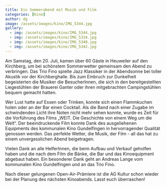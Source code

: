 ```yaml
---
title: Ein Sommerabend mit Musik und Film
categories: [Kino]
author: dg
image: /assets/images/kino/IMG_5344.jpg
gallery:
  - img: /assets/images/kino/IMG_5344.jpg
  - img: /assets/images/kino/IMG_5334.jpg
  - img: /assets/images/kino/IMG_5340.jpg
  - img: /assets/images/kino/IMG_5342.jpg
---
```


Am Samstag, den 20. Juli, kamen über 60 Gäste in Heuweiler auf den Kirchberg, um bei schönstem Sommerwetter gemeinsam den Abend zu verbringen. Das Trio Fino spielte Jazz Klassiker in der Abendsonne bei toller Akustik vor der Kirchberghalle. Bis zum Einbruch zur Dunkelheit begeisterten die Musiker die BesucherInnen, die sich in den bereitgestellten Liegestühlen der Brauerei Ganter oder ihren mitgebrachten Campingstühlen bequem gemacht hatten.

Wer Lust hatte auf Essen oder Trinken, konnte sich einen Flammkuchen holen oder an der Bar einen Cocktail. Als die Band nach einer Zugabe im schwindenden Licht ihre Noten nicht mehr sehen konnte, wurde es Zeit für die Vorführung des Films „WEIT. Die Geschichte von einem Weg um die Welt“. Der beeindruckende Film konnte Dank des ausgeliehenen Equipments des kommunalen Kino Gundelfingen in hervorragender Qualität genossen werden. Das perfekte Wetter, die Musik, der Film - all das hat zu einem unvergesslichen Abend beigetragen.

Vielen Dank an alle HelferInnen, die beim Aufbau und Verkauf geholfen haben und die nach dem Film die Bänke, die Bar und das Kinoequipment abgebaut haben. Ein besonderer Dank geht an Andreas Lange vom kommunalen Kino Gundelfingen und an das Trio Fino.

Nach dieser gelungenen Open-Air-Prämiere ist die AG Kultur schon wieder bei der Planung des nächsten Kinoabends. Lasst euch überraschen!
